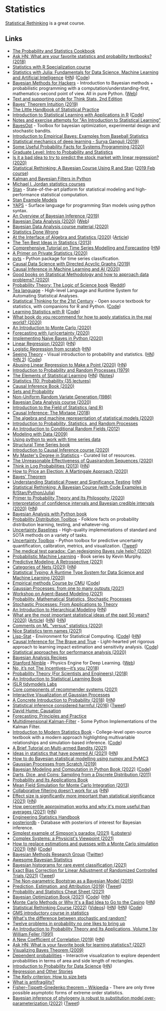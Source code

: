# Statistics

[Statistical Rethinking](https://github.com/rmcelreath/stat_rethinking_2022) is a great course.

## Links

- [The Probability and Statistics Cookbook](http://statistics.zone/)
- [Ask HN: What are your favorite statistics and probability textbooks? (2018)](https://news.ycombinator.com/item?id=17474646)
- [Statistics with R Specialization course](https://www.coursera.org/specializations/statistics)
- [Statistics with Julia: Fundamentals for Data Science, Machine Learning and Artificial Intelligence](https://statisticswithjulia.org/) ([HN](https://news.ycombinator.com/item?id=20420686)) ([Code](https://github.com/h-Klok/StatsWithJuliaBook))
- [Bayesian Methods for Hackers](https://github.com/CamDavidsonPilon/Probabilistic-Programming-and-Bayesian-Methods-for-Hackers) - Introduction to Bayesian methods + probabilistic programming with a computation/understanding-first, mathematics-second point of view. All in pure Python. ([Web](http://camdavidsonpilon.github.io/Probabilistic-Programming-and-Bayesian-Methods-for-Hackers/))
- [Text and supporting code for Think Stats, 2nd Edition](https://github.com/AllenDowney/ThinkStats2)
- [Bayes’ Theorem Intuition (2019)](https://blog.demofox.org/2019/10/25/bayes-theorem-intuition/)
- [The Little Handbook of Statistical Practice](http://www.jerrydallal.com/LHSP/LHSP.htm)
- [Introduction to Statistical Learning with Applications in R](http://faculty.marshall.usc.edu/gareth-james/ISL/) ([Code](https://github.com/hardikkamboj/An-Introduction-to-Statistical-Learning))
- [Notes and exercise attempts for "An Introduction to Statistical Learning"](https://github.com/asadoughi/stat-learning)
- [BayesOpt](https://github.com/rmcantin/bayesopt) - Toolbox for bayesian optimization, experimental design and stochastic bandits.
- [Introduction to Empirical Bayes: Examples from Baseball Statistics](http://varianceexplained.org/r/empirical-bayes-book/)
- [Statistical mechanics of deep learning - Surya Ganguli (2019)](https://www.youtube.com/watch?v=-QF_jX8L0nw)
- [Some Useful Probability Facts for Systems Programming (2020)](https://theartofmachinery.com/2020/01/27/systems_programming_probability.html)
- [Graduate Level: Intro to Probability and Statistics](https://significantstatistics.com/index.php/Graduate_Level:_Intro_to_Probability_and_Statistics)
- [Is it a bad idea to try to predict the stock market with linear regression? (2020)](https://www.reddit.com/r/statistics/comments/fiu6a3/question_is_it_a_bad_idea_to_try_to_predict_the/)
- [Statistical Rethinking: A Bayesian Course Using R and Stan](https://xcelab.net/rm/statistical-rethinking/) ([2019 Feb course](https://github.com/rmcelreath/statrethinking_winter2019))
- [Kalman and Bayesian Filters in Python](https://github.com/rlabbe/Kalman-and-Bayesian-Filters-in-Python)
- [Michael I. Jordan statistics courses](https://people.eecs.berkeley.edu/~jordan/courses.html)
- [Stan](https://mc-stan.org/) - State-of-the-art platform for statistical modeling and high-performance statistical computation.
- [Stan Example Models](https://github.com/stan-dev/example-models)
- [YAPS](https://github.com/IBM/yaps) - Surface language for programming Stan models using python syntax.
- [An Overview of Bayesian Inference (2019)](https://jaydaigle.net/blog/overview-of-bayesian-inference/)
- [Bayesian Data Analysis (2020)](https://users.aalto.fi/~ave/BDA3.pdf) ([Web](http://www.stat.columbia.edu/~gelman/book/))
- [Bayesian Data Analysis course material (2020)](https://github.com/avehtari/BDA_course_Aalto)
- [Statistics Done Wrong](https://www.statisticsdonewrong.com/)
- [At the Interface of Algebra and Statistics (2020)](https://www.youtube.com/watch?v=wiadG3ywJIs) ([Article](https://www.math3ma.com/blog/at-the-interface-of-algebra-and-statistics))
- [The Ten Best Ideas in Statistics (2013)](https://www.naftaliharris.com/blog/ten-stat-ideas/)
- [Comprehensive Tutorial on Time Series Modelling and Forecasting](https://kanoki.org/2020/04/30/time-series-analysis-and-forecasting-with-arima-python/) ([HN](https://news.ycombinator.com/item?id=23041264))
- [A Primer on Private Statistics (2020)](https://kamathematics.wordpress.com/2020/04/14/a-primer-on-private-statistics-part-i/)
- [pyts](https://github.com/johannfaouzi/pyts) - Python package for time series classification.
- [Causal Data Science with Directed Acyclic Graphs (2019)](https://www.udemy.com/course/causal-data-science/)
- [Causal Inference in Machine Learning and AI (2020)](https://www.youtube.com/watch?v=GtpnWQ9uTL8)
- [Good books on Statistical Methodology and how to approach data problems? (2020)](https://www.reddit.com/r/statistics/comments/gg5jtu/good_books_on_statistical_methodology_and_how_to/)
- [Probability Theory: The Logic of Science book](https://bayes.wustl.edu/etj/prob/book.pdf) ([Reddit](https://www.reddit.com/r/MachineLearning/comments/gi97y2/discussion_reading_group_for_e_t_jaynes/))
- [Tea language](https://github.com/emjun/tea-lang) - High-level Language and Runtime System for Automating Statistical Analyses.
- [Statistical Thinking for the 21st Century](https://statsthinking21.org/) - Open source textbook for statistics, with companions for R and Python. ([Code](https://github.com/statsthinking21/statsthinking21-core))
- [Learning Statistics with R](https://learningstatisticswithr.com/) ([Code](https://github.com/djnavarro/rbook))
- [What book do you recommend for how to apply statistics in the real world? (2020)](https://www.reddit.com/r/statistics/comments/gxvfj4/q_what_book_do_you_recommend_for_how_to_apply/)
- [An Introduction to Monte Carlo (2020)](https://www.youtube.com/watch?v=nJ4EHpV9mJE)
- [Forecasting with (un)certainty (2020)](https://www.causal.app/blog/forecasting-with-uncertainty)
- [Implementing Naive Bayes in Python (2020)](https://sidsite.com/posts/implementing-naive-bayes-in-python/)
- [Linear Regression (2020)](https://www.simonwardjones.co.uk/posts/linear_regression/) ([HN](https://news.ycombinator.com/item?id=23573016))
- [Logistic Regression from scratch](https://philippmuens.com/logistic-regression-from-scratch/) ([HN](https://news.ycombinator.com/item?id=23640762))
- [Seeing Theory](https://seeing-theory.brown.edu/) - Visual introduction to probability and statistics. ([HN](https://news.ycombinator.com/item?id=23661131)) ([HN 2](https://news.ycombinator.com/item?id=24633484)) ([Code](https://github.com/seeingtheory/Seeing-Theory))
- [Abusing Linear Regression to Make a Point (2020)](http://www.goodmath.org/blog/2020/07/06/abusing-linear-regression-to-make-a-point/) ([HN](https://news.ycombinator.com/item?id=23752561))
- [Introduction to Probability and Random Processes (1979)](https://ellerman.org/wp-content/uploads/2012/12/Rota-Baclawski-Prob-Theory-79.pdf)
- [The Elements of Statistical Learning](https://web.stanford.edu/~hastie/Papers/ESLII.pdf) ([HN](https://news.ycombinator.com/item?id=25592152)) ([Notes](https://github.com/chris-leonard/elements-of-statistical-learning))
- [Statistics 110: Probability (35 lectures)](https://www.youtube.com/playlist?list=PL2SOU6wwxB0uwwH80KTQ6ht66KWxbzTIo)
- [Causal Inference Book (2020)](https://www.hsph.harvard.edu/miguel-hernan/causal-inference-book/)
- [Sets and Probability](https://stopa.io/post/243)
- [Non-Uniform Random Variate Generation (1986)](http://luc.devroye.org/rnbookindex.html)
- [Bayesian Data Analysis course (2020)](https://avehtari.github.io/BDA_course_Aalto/)
- [Introduction to the Field of Statistics (and R)](https://stat150.blog/)
- [Causal Inference: The Mixtape (2018)](http://scunning.com/cunningham_mixtape.pdf)
- [The algebra and machine representation of statistical models (2020)](https://arxiv.org/abs/2006.08945)
- [Introduction to Probability, Statistics, and Random Processes](https://www.probabilitycourse.com/preface.php)
- [An Introduction to Conditional Random Fields (2012)](https://homepages.inf.ed.ac.uk/csutton/publications/crftut-fnt.pdf)
- [Modeling with Data (2009)](https://ben.klemens.org/pdfs/gsl_stats.pdf)
- [Using python to work with time series data](https://github.com/MaxBenChrist/awesome_time_series_in_python)
- [Structural Time Series book](https://structural-time-series.fastforwardlabs.com/)
- [Introduction to Causal Inference course (2020)](https://www.bradyneal.com/causal-inference-course)
- [My Master's Degree in Statistics](https://github.com/fsaforo1/my-masters-degree-in-statistics) - Curated list of resources.
- [The Unreasonable Effectiveness of Quasirandom Sequences (2020)](http://extremelearning.com.au/unreasonable-effectiveness-of-quasirandom-sequences/)
- [Think in Log Probabilities (2013)](https://moultano.wordpress.com/2013/08/09/logs-tails-long-tails/) ([HN](https://news.ycombinator.com/item?id=24862507))
- [How to Price an Election: A Martingale Approach (2020)](https://www.youtube.com/watch?v=YRvPF__du9w)
- [Bayes’ Theorem](https://selfimproving.dev/bayes-theorem.html)
- [Understanding Statistical Power and Significance Testing](https://rpsychologist.com/d3/nhst/) ([HN](https://news.ycombinator.com/item?id=25014901))
- [Statistical Rethinking: A Bayesian Course (with Code Examples in R/Stan/Python/Julia)](https://github.com/rmcelreath/stat_rethinking_2020)
- [Primer to Probability Theory and Its Philosophy (2020)](http://zhat.io/articles/primer-probability-theory)
- [Interpretation of confidence intervals and Bayesian credible intervals (2020)](https://thestatsgeek.com/2020/11/21/interpretation-of-frequentist-confidence-intervals-and-bayesian-credible-intervals/) ([HN](https://news.ycombinator.com/item?id=25169595))
- [Bayesian Analysis with Python book](https://github.com/aloctavodia/BAP)
- [Probability Distribution Toolbox](https://github.com/ccanonne/probabilitydistributiontoolbox) - Folklore facts on probability distribution learning, testing, and whatever-ing.
- [Uncertainty Baselines](https://github.com/google/uncertainty-baselines) - High-quality implementations of standard and SOTA methods on a variety of tasks.
- [Uncertainty Toolbox](https://github.com/uncertainty-toolbox/uncertainty-toolbox) - Python toolbox for predictive uncertainty quantification, calibration, metrics, and visualization. ([Tweet](https://twitter.com/YoungseogC/status/1341446222545100801))
- [The medical test paradox: Can redesigning Bayes rule help? (2020)](https://www.youtube.com/watch?v=lG4VkPoG3ko)
- [Probabilistic Machine Learning](https://github.com/probml/pml-book) - Book series by Kevin Murphy.
- [Predictive Modeling: A Retrospective (2021)](https://www.shreya-shankar.com/8d5c6ec070babe7c23d3d5b68384a8bd/retrospective.pdf)
- [Categories of Nets (2021)](https://johncarlosbaez.wordpress.com/2021/01/17/categories-of-nets/) ([HN](https://news.ycombinator.com/item?id=25820741))
- [Statistical Typing: A Runtime Type System for Data Science and Machine Learning (2020)](https://blog.pandera.ci/statistical%20typing/unit%20testing/2020/12/26/statistical-typing.html)
- [Empirical methods Course by CMU](https://bvasiles.github.io/empirical-methods/) ([Code](https://github.com/bvasiles/empirical-methods))
- [Gaussian Processes: from one to many outputs (2021)](https://invenia.github.io/blog/2021/02/19/OILMM-pt1/)
- [Workshop on Agent-Based Modeling (2021)](https://www.aapelivuorinen.com/blog/2021/01/22/agent-based-modeling-workshop/)
- [Probability, Mathematical Statistics, Stochastic Processes](http://www.randomservices.org/random/)
- [Stochastic Processes: From Applications to Theory](https://people.bordeaux.inria.fr/pierre.delmoral/dm-penev.html)
- [An Introduction to Hierarchical Modeling](http://mfviz.com/hierarchical-models/) ([HN](https://news.ycombinator.com/item?id=26312904))
- [What are the most important statistical ideas of the past 50 years? (2020)](https://statmodeling.stat.columbia.edu/2020/12/09/what-are-the-most-important-statistical-ideas-of-the-past-50-years/) ([Article](https://statmodeling.stat.columbia.edu/2020/12/09/what-are-the-most-important-statistical-ideas-of-the-past-50-years/)) ([HN](https://news.ycombinator.com/item?id=26374788)) ([HN](https://news.ycombinator.com/item?id=30417811))
- [Comments on ML "versus" statistics (2020)](https://sgfin.github.io/2020/01/31/Comments-ML-Statistics/)
- [Nice Statistics term names (2021)](https://twitter.com/erikbryn/status/1376250955612581890)
- [Lisp-Stat](https://lisp-stat.dev/) - Environment for Statistical Computing. ([Code](https://github.com/Lisp-Stat/lisp-stat)) ([HN](https://news.ycombinator.com/item?id=26632429))
- [Causal Inference for The Brave and True](https://matheusfacure.github.io/python-causality-handbook/landing-page.html) - Light-hearted yet rigorous approach to learning impact estimation and sensitivity analysis. ([Code](https://github.com/matheusfacure/python-causality-handbook))
- [Statistical approaches for performance analysis (2020)](https://aakinshin.net/posts/statistics-for-performance/)
- [Bayesian Analysis Recipes](https://github.com/ericmjl/bayesian-analysis-recipes)
- [Stanford Nimble](https://github.com/keenon/nimblephysics) - Physics Engine for Deep Learning. ([Web](https://nimblephysics.org/))
- [No, it’s not The Incentives—it’s you (2018)](https://www.talyarkoni.org/blog/2018/10/02/no-its-not-the-incentives-its-you/)
- [Probability Theory (For Scientists and Engineers) (2018)](https://betanalpha.github.io/assets/case_studies/probability_theory)
- [An Introduction to Statistical Learning Book](https://www.statlearning.com/)
- [ISLR tidymodels Labs](https://emilhvitfeldt.github.io/ISLR-tidymodels-labs/index.html)
- [Core components of recommender systems (2021)](https://rezkaaufar.github.io/blog/2021/recsys-core-components/?1)
- [Interactive Visualization of Gaussian Processes](http://www.infinitecuriosity.org/vizgp/)
- [A Concrete Introduction to Probability (2018)](https://github.com/norvig/pytudes/blob/master/ipynb/Probability.ipynb) ([HN](https://news.ycombinator.com/item?id=27379366))
- [Statistical inference considered harmful (2016)](https://github.com/frankmcsherry/blog/blob/master/posts/2016-06-14.md) ([Tweet](https://twitter.com/Aaroth/status/1400560793482149890))
- [David Hume: Causation](https://iep.utm.edu/hume-cau/)
- [Forecasting: Principles and Practice](https://otexts.com/fpp2/)
- [Multidimensional Kalman-Filter](https://github.com/balzer82/Kalman) - Some Python Implementations of the Kalman Filter.
- [Introduction to Modern Statistics Book](https://openintro-ims.netlify.app/) - College-level open-source textbook with a modern approach highlighting multivariable relationships and simulation-based inference. ([Code](https://github.com/OpenIntroStat/ims))
- [A Brief Tutorial on Multi-armed Bandits (2021)](https://avt.im/talks/2021/03/04/Bandits-Tutorial)
- [Ideas in statistics that have powered AI (2021)](https://news.columbia.edu/news/top-10-ideas-statistics-ai) ([HN](https://news.ycombinator.com/item?id=27760919))
- [How to do Bayesian statistical modelling using numpy and PyMC3](https://github.com/ericmjl/bayesian-stats-modelling-tutorial)
- [Gaussian Processes from Scratch (2019)](https://peterroelants.github.io/posts/gaussian-process-tutorial/)
- [Bayesian Modeling and Computation in Python Book (2022)](https://bayesiancomputationbook.com/welcome.html) ([Code](https://github.com/BayesianModelingandComputationInPython/BookCode_Edition1))
- [Darts, Dice, and Coins: Sampling from a Discrete Distribution (2011)](https://www.keithschwarz.com/darts-dice-coins/)
- [Probability and Its Applications Book](https://people.bordeaux.inria.fr/pierre.delmoral/gips.html)
- [Mean Field Simulation for Monte Carlo Integration (2013)](https://www.routledge.com/Mean-Field-Simulation-for-Monte-Carlo-Integration/Del-Moral/p/book/9781466504059)
- [Collaborative filtering doesn't work for us](https://about.chatroulette.com/posts/better-match-making-part-1/) ([HN](https://news.ycombinator.com/item?id=28252165))
- [Effect size is significantly more important than statistical significance (2021)](http://www.argmin.net/2021/09/13/effect-size/) ([HN](https://news.ycombinator.com/item?id=28526909))
- [How percentile approximation works and why it's more useful than averages (2021)](https://blog.timescale.com/blog/how-percentile-approximation-works-and-why-its-more-useful-than-averages/) ([HN](https://news.ycombinator.com/item?id=28526966))
- [Engineering Statistics Handbook](https://www.itl.nist.gov/div898/handbook/index.htm)
- [posteriordb](https://github.com/stan-dev/posteriordb) - Database with posteriors of interest for Bayesian inference.
- [Simplest example of Simpson's paradox (2021)](https://blog.plover.com/2021/10/02/#simpson-paradox) ([Lobsters](https://lobste.rs/s/xegtta/simplest_example_simpson_s_paradox))
- [Complex Systems: a Physicist's Viewpoint (2021)](https://arxiv.org/abs/cond-mat/0205297)
- [How to replace estimations and guesses with a Monte Carlo simulation (2021)](https://lucasfcosta.com/2021/09/20/monte-carlo-forecasts.html) ([HN](https://news.ycombinator.com/item?id=28769331)) ([Code](https://github.com/lucasfcosta/agile-monte-carlo-demo))
- [Bayesian Methods Research Group](https://bayesgroup.ru/) ([Twitter](https://twitter.com/bayesgroup))
- [Awesome Bayesian Statistics](https://github.com/aayushmalik/awesome-bayesian-statistics)
- [Bayesian histograms for rare event classification (2021)](https://dionhaefner.github.io/2021/09/bayesian-histograms-for-rare-event-classification/)
- [Exact Bias Correction for Linear Adjustment of Randomized Controlled Trials (2021)](https://arxiv.org/abs/2110.08425) ([Tweet](https://twitter.com/deaneckles/status/1451603255503556621))
- [The Non-parametric Bootstrap as a Bayesian Model (2015)](https://www.sumsar.net/blog/2015/04/the-non-parametric-bootstrap-as-a-bayesian-model/)
- [Prediction, Estimation, and Attribution (2019)](https://efron.ckirby.su.domains//papers/2019PredictEstimatAttribut.pdf) ([Tweet](https://twitter.com/sandwichmaker/status/1458315417294761984))
- [Probability and Statistics Cheat Sheet (2021)](https://rethinks.org/blog/SKQmqcEUw4)
- [Bayesian Optimization Book (2021)](https://bayesoptbook.com/) ([Code](https://github.com/bayesoptbook/bayesoptbook.github.io)) ([HN](https://news.ycombinator.com/item?id=29197908))
- [Monte Carlo Methods or Why It's a Bad Idea to Go to the Casino](https://easylang.online/apps/tutorial_monte_carlo_methods.html) ([HN](https://news.ycombinator.com/item?id=29217539))
- [Statistical Rethinking Course (2022)](https://github.com/rmcelreath/stat_rethinking_2022) ([Videos](https://www.youtube.com/playlist?list=PLDcUM9US4XdMROZ57-OIRtIK0aOynbgZN)) ([HN](https://news.ycombinator.com/item?id=29780550)) ([HN](https://news.ycombinator.com/item?id=29956390)) ([Code](https://github.com/Booleans/statistical-rethinking))
- [GMS introductory course in statistics](https://github.com/whg-gms/statistics-course)
- [What's the difference between stochastic and random?](https://math.stackexchange.com/questions/114373/whats-the-difference-between-stochastic-and-random/1616687)
- [Twelve problems in probability no one likes to bring up](https://link.springer.com/chapter/10.1007/978-88-470-2107-5_5)
- [An Introduction to Probability Theory and Its Applications, Volume 1 by William Feller (1991)](https://www.goodreads.com/book/show/2378167.An_Introduction_to_Probability_Theory_and_Its_Applications_Volume_1)
- [A New Coefficient of Correlation (2019)](https://arxiv.org/abs/1909.10140) ([HN](https://news.ycombinator.com/item?id=29687613))
- [Ask HN: What is your favorite book for learning statistics? (2021)](https://news.ycombinator.com/item?id=29726026)
- [Visualizing Bayes Theorem (2009)](https://oscarbonilla.com/2009/05/visualizing-bayes-theorem/)
- [Dependent probabilities](https://static.laszlokorte.de/stochastic/) - Interactive visualization to explore dependent probabilities in terms of area and side length of rectangles.
- [Introduction to Probability for Data Science](https://probability4datascience.com/) ([HN](https://news.ycombinator.com/item?id=30060759))
- [Regression and Other Stories](https://avehtari.github.io/ROS-Examples/)
- [The Kelly criterion: How to size bets](https://explore.paulbutler.org/bet/)
- [What is antifragility?](https://twitter.com/carefullycnsdrd/status/1494774246660263949)
- [Fisher–Tippett–Gnedenko theorem - Wikipedia](https://en.wikipedia.org/wiki/Fisher%E2%80%93Tippett%E2%80%93Gnedenko_theorem) - There are only three possible asymptotic forms of extreme order statistics.
- [Bayesian inference of phylogeny is robust to substitution model over-parameterization (2022)](https://www.biorxiv.org/content/10.1101/2022.02.17.480861v1) ([Tweet](https://twitter.com/SebastianHoehna/status/1495665862891745286))
